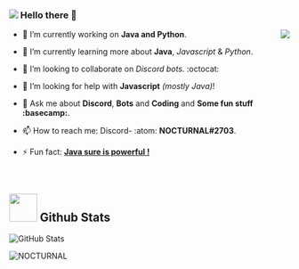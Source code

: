 ### <img src="https://media.discordapp.net/attachments/839849690870579200/841643135716294668/wave.gif"></img> Hello there 👋 
<!-- And My first project which I have done on my own in GitHub!! 🤣 {Memories bruh!} -->

<img src="https://media.discordapp.net/attachments/839849690870579200/841626925214859277/1da2rsE9um1Tfw1WvvLTtuBLjVsnmHL21faH8EPeyyZrlf8DbgJ4SzuJtLoAAAAASUVORK5CYII.png" align="right"></img>

* 🔭 I’m currently working on **Java and Python**.
- 🌱 I’m currently learning more about **Java**, *Javascript* & *Python*.
* 👯 I’m looking to collaborate on *Discord bots*. :octocat:
- 🤔 I’m looking for help with **Javascript** *(mostly *Java*)*!
* 💬 Ask me about **Discord**, **Bots** and **Coding** and **Some fun stuff :basecamp:**.
- 📫 How to reach me: Discord- :atom: **NOCTURNAL#2703**.
* ⚡ Fun fact: **[Java sure is powerful !](https://github.com/aosp-mirror)** 
</br>

## <img src="https://cdn.discordapp.com/attachments/854989146644545536/888791029770256395/MONA_WHISPER_GITHUB.gif" style="height: 50px; width:50px;"></img> Github Stats

<p>
<img alt="GitHub Stats" src="https://github-readme-stats.vercel.app/api?username=NOCTURNAL03&count_private=true&show_icons=true&theme=dark&hide_border=true"></img>
</p>
<p>
<img src="http://github-readme-streak-stats.herokuapp.com/?user=NOCTURNAL03&hide_border=true&theme=dark" alt="NOCTURNAL"></img>
</p>
</br>
<!--
Get this shit out when I'm actually ready to create! So awesome projects! for the world !!
<p> 
<img src="https://github-readme-stats.vercel.app/api/top-langs/?username=NOCTURNAL03&layout=compact&hide_border=true&theme=dark" alt="Most used languages"></img>
</p>
<br> 
Special thank's to [Anuraghazra](https://github.com/anuraghazra/github-readme-stats) For this cool stats API!! -->
